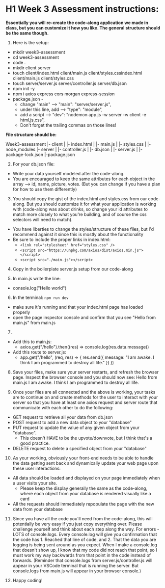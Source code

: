 # H1 Week 3 Assessment instructions:

**Essentially you will re-create the code-along application we made in class, but you can customize it how you like. The general structure should be the same though.**

1. Here is the setup:

- mkdir week3-assessment
- cd week3-assessment
- code .
- mkdir client server
- touch client/index.html client/main.js client/styles.cssindex.html client/main.js client/styles.css
- touch server/server.js server/controller.js server/db.json
- npm init -y
- npm i axios express cors morgan express-session
- package.json -
  - change "main" --> "main": "server/server.js",
  - under this line, add --> "type": "module",
  - add a script --> "dev": "nodemon app.js -w server -w client -e html,js,css",
  - Don't forget the trailing commas on those lines!

**File structure should be:**

Week3-assessment
|- client
| |- index.html
| |- main.js
| |- styles.css
|
|- node_modules
|- server
| |- controller.js
| |- db.json
| |- server.js
|
|-package-lock.json
|-package.json

2. For your db.json file:

- Write your data yourself modeled after the code-along.
- You are encouraged to keep the same attributes for each object in the array --> id, name, picture, votes. (But you can change if you have a plan for how to use them differently)

3. You should copy the gist of the index.html and styles.css from our code-along. But you should customize it for what your application is working with (code-along was about drinks, so change your id attributes to match more closely to what you're building, and of course the css selectors will need to match).

- You have liberties to change the styles/structure of these files, but I'd recommend against it since this is mostly about the functionality
- Be sure to include the proper links in index.html:
  - `<link rel="stylesheet" href="styles.css" />`
  - `<script src="https://unpkg.com/axios/dist/axios.min.js"></script>`
  - `<script src="./main.js"></script>`

4. Copy in the boilerplate server.js setup from our code-along

5. In main.js write the line:

- console.log("Hello world")

6. In the terminal: `npm run dev`

- make sure it's running and that your index.html page has loaded properly
- open the page inspector console and confirm that you see "Hello from main.js" from main.js

7.

- Add this to main.js:
  - axios.get("/hello").then((res) => console.log(res.data.message))
- Add this route to server.js:
  - app.get("/hello", (req, res) => {
    res.send({ message: "I am awake. I think I am programmed to destroy all life." })
    })

8. Save your files, make sure your server restarts, and refresh the browser page. Inspect the browser console and you should now see:
   Hello from main.js
   I am awake. I think I am programmed to destroy all life.

9. Once your files are all connected and the above is working, your tasks are to continue on and create methods for the user to interact with your server so that you have at least one axios request and server route that communicate with each other to do the following:

- GET request to retrieve all your data from db.json
- POST request to add a new data object to your "database"
- PUT request to update the value of any given object from your "database".
  - This doesn't HAVE to be the upvote/downvote, but I think that's a good practice.
- DELETE request to delete a specified object from your "database"

10. As your working, obviously your front-end needs to be able to handle the data getting sent back and dynamically update your web page upon these user interactions:

- All data should be loaded and displayed on your page immediately when a user visits your site.
  - Please keep the display generally the same as the code-along, where each object from your database is rendered visually like a card
- All the requests should immediately repopulate the page with the new data from your database

11. Since you have all the code you'll need from the code-along, this will potentially be very easy if you just copy everything over. Please challenge yourself and think about each step along the way. For errors - LOTS of console.logs. Every console.log will give you confirmation that the code has 1. Reached that line of code, and 2. That the data you are logging is being sent around as you expect. When I make a console.log that doesn't show up, I know that my code did not reach that point, so I must work my way backwards from that point in the code instead of forwards.
    (Reminder that console.logs from server.js/controller.js will appear in your VSCode terminal that is running the server. But console.logs from main.js will appear in your browser console.)

12. Happy coding!
